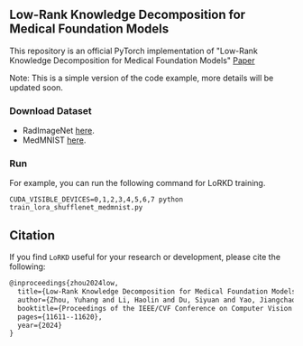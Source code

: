 ## Low-Rank Knowledge Decomposition for Medical Foundation Models


This repository is an official PyTorch implementation of "Low-Rank Knowledge Decomposition for Medical Foundation Models"
[Paper]([https://arxiv.org/abs/2404.17184](https://openaccess.thecvf.com/content/CVPR2024/html/Zhou_Low-Rank_Knowledge_Decomposition_for_Medical_Foundation_Models_CVPR_2024_paper.html))


Note: This is a simple version of the code example, more details will be updated soon.

### Download Dataset

- RadImageNet  [here](https://github.com/BMEII-AI/RadImageNet).
- MedMNIST  [here](https://github.com/MedMNIST/MedMNIST).


### Run


For example, you can run the following command for LoRKD training.

```shell
CUDA_VISIBLE_DEVICES=0,1,2,3,4,5,6,7 python train_lora_shufflenet_medmnist.py
```


## Citation

If you find ``LoRKD`` useful for your research or development, please cite the following:

```latex
@inproceedings{zhou2024low,
  title={Low-Rank Knowledge Decomposition for Medical Foundation Models},
  author={Zhou, Yuhang and Li, Haolin and Du, Siyuan and Yao, Jiangchao and Zhang, Ya and Wang, Yanfeng},
  booktitle={Proceedings of the IEEE/CVF Conference on Computer Vision and Pattern Recognition},
  pages={11611--11620},
  year={2024}
}
```
